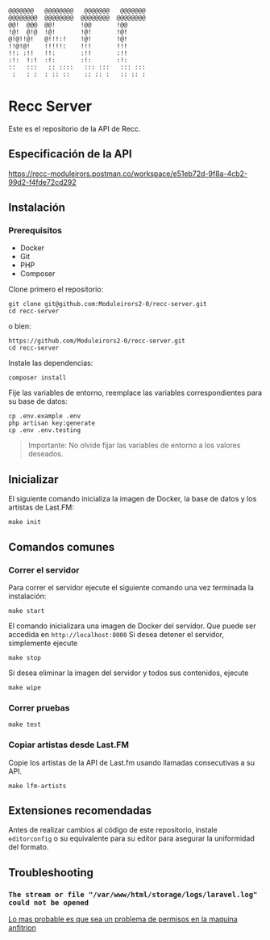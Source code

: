 ```
@@@@@@@   @@@@@@@@   @@@@@@@   @@@@@@@
@@@@@@@@  @@@@@@@@  @@@@@@@@  @@@@@@@@
@@!  @@@  @@!       !@@       !@@
!@!  @!@  !@!       !@!       !@!
@!@!!@!   @!!!:!    !@!       !@!
!!@!@!    !!!!!:    !!!       !!!
!!: :!!   !!:       :!!       :!!
:!:  !:!  :!:       :!:       :!:
::   :::   :: ::::   ::: :::   ::: :::
 :   : :  : :: ::    :: :: :   :: :: :
```

# Recc Server

Este es el repositorio de la API de Recc.

## Especificación de la API
https://recc-moduleirors.postman.co/workspace/e51eb72d-9f8a-4cb2-99d2-f4fde72cd292

## Instalación

### Prerequisitos
- Docker
- Git
- PHP
- Composer

Clone primero el repositorio:

    git clone git@github.com:Moduleirors2-0/recc-server.git
    cd recc-server

o bien:

    https://github.com/Moduleirors2-0/recc-server.git
    cd recc-server

Instale las dependencias:

    composer install

Fije las variables de entorno, reemplace las variables correspondientes para su base de datos:

    cp .env.example .env
    php artisan key:generate
    cp .env .env.testing

> Importante: No olvide fijar las variables de entorno a los valores deseados.

## Inicializar

El siguiente comando inicializa la imagen de Docker, la base de datos y los artistas de Last.FM:

    make init

## Comandos comunes

### Correr el servidor

Para correr el servidor ejecute el siguiente comando una vez terminada la instalación:

    make start

El comando inicializara una imagen de Docker del servidor. Que puede ser accedida en `http://localhost:8000`
Si desea detener el servidor, simplemente ejecute
    
    make stop

Si desea eliminar la imagen del servidor y todos sus contenidos, ejecute
    
    make wipe


### Correr pruebas

    make test


### Copiar artistas desde Last.FM

Copie los artistas de la API de Last.fm usando llamadas consecutivas a su API.

    make lfm-artists


## Extensiones recomendadas

Antes de realizar cambios al código de este repositorio, instale `editorconfig` o su equivalente para su editor para asegurar la uniformidad del formato.

## Troubleshooting

### `The stream or file "/var/www/html/storage/logs/laravel.log" could not be opened`

[Lo mas probable es que sea un problema de permisos en la maquina anfitrion](https://stackoverflow.com/questions/50552970/laravel-docker-the-stream-or-file-var-www-html-storage-logs-laravel-log-co)


